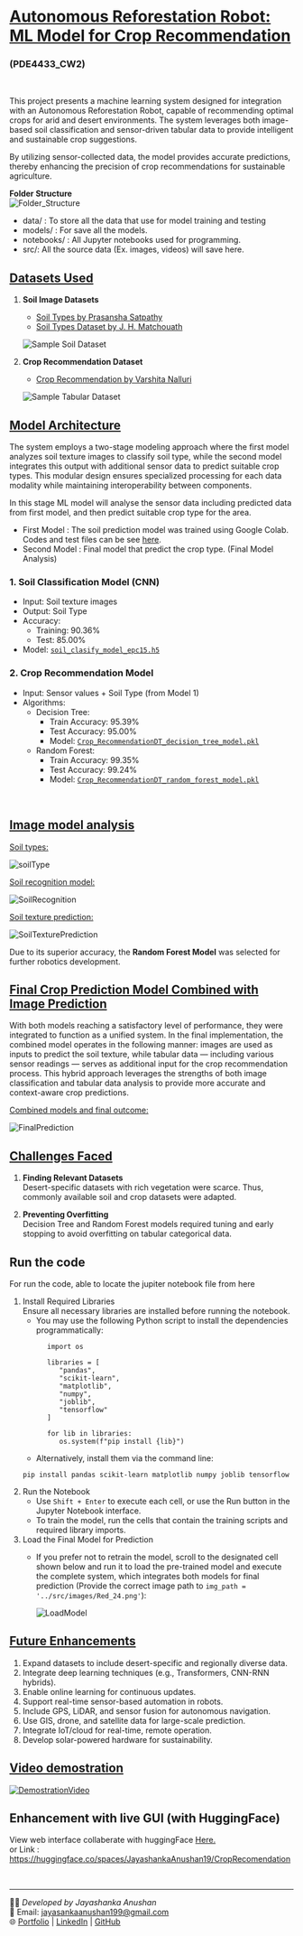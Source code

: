 # <u>Autonomous Reforestation Robot: ML Model for Crop Recommendation</u>
### (PDE4433_CW2)
<br>

This project presents a machine learning system designed for integration with an Autonomous Reforestation Robot, capable of recommending optimal crops for arid and desert environments. The system leverages both image-based soil classification and sensor-driven tabular data to provide intelligent and sustainable crop suggestions.

By utilizing sensor-collected data, the model provides accurate predictions, thereby enhancing the precision of crop recommendations for sustainable agriculture.

**Folder Structure**<br>
![Folder_Structure](src/images/folder_structure.png)

- data/ : To store all the data that use for model training and testing
- models/ : For save all the models.
- notebooks/ : All Jupyter notebooks used for programming.
- src/: All the source data (Ex. images, videos) will save here.

## <u>Datasets Used</u>

1. **Soil Image Datasets**  
   - [Soil Types by Prasansha Satpathy](https://www.kaggle.com/datasets/prasanshasatpathy/soil-types)  
   - [Soil Types Dataset by J. H. Matchouath](https://www.kaggle.com/datasets/jhislainematchouath/soil-types-dataset)  

   ![Sample Soil Dataset](src/images/soilDatasetFinal.png)

2. **Crop Recommendation Dataset**  
   - [Crop Recommendation by Varshita Nalluri](https://www.kaggle.com/datasets/varshitanalluri/crop-recommendation-dataset)  

   ![Sample Tabular Dataset](src/images/dataSet.png)


## <u>Model Architecture</u>
The system employs a two-stage modeling approach where the first model analyzes soil texture images to classify soil type, while the second model integrates this output with additional sensor data to predict suitable crop types. This modular design ensures specialized processing for each data modality while maintaining interoperability between components.

In this stage ML model will analyse the sensor data including predicted data from first model, and then predict suitable crop type for the area. 
- First Model :  The soil prediction model was trained using Google Colab. Codes and test files can be see <a href="https://drive.google.com/drive/folders/1S1gEy1sYb-HPSGwDsGU8mo7gU-cSxGoU?usp=sharing">here</a>.
- Second Model : Final model that predict the crop type. <a hre.f="notebooks/PDE4433_CW2_FinalModelTraining.ipynb">(Final Model Analysis)</a> 

### 1. Soil Classification Model (CNN)
- Input: Soil texture images
- Output: Soil Type
- Accuracy:
  - Training: 90.36%
  - Test: 85.00%
- Model: [`soil_clasify_model_epc15.h5`](models/soilRecognizeModel/soil_clasify_model_epc15.h5)

### 2. Crop Recommendation Model
- Input: Sensor values + Soil Type (from Model 1)
- Algorithms:
  - Decision Tree:
    - Train Accuracy: 95.39%
    - Test Accuracy: 95.00%
    - Model: [`Crop_RecommendationDT_decision_tree_model.pkl`](models/Crop_RecommendationDT_decision_tree_model.pkl)
  - Random Forest:
    - Train Accuracy: 99.35%
    - Test Accuracy: 99.24%
    - Model: [`Crop_RecommendationDT_random_forest_model.pkl`](models/Crop_RecommendationDT_random_forest_model.pkl)

<br>

## <u>Image model analysis</u>

<u>Soil types:</u>

![soilType](src/images/soilTypes.png)

<u>Soil recognition model:</u>

![SoilRecognition](src/images/soilTrainModel.png)

<u>Soil texture prediction:</u>

![SoilTexturePrediction](src/images/imagePredict.png)


Due to its superior accuracy, the **Random Forest Model** was selected for further robotics development.



## <u>Final Crop Prediction Model Combined with Image Prediction</u>
With both models reaching a satisfactory level of performance, they were integrated to function as a unified system. In the final implementation, the combined model operates in the following manner: images are used as inputs to predict the soil texture, while tabular data — including various sensor readings — serves as additional input for the crop recommendation process. This hybrid approach leverages the strengths of both image classification and tabular data analysis to provide more accurate and context-aware crop predictions.

<u>Combined models and final outcome:</u>

![FinalPrediction](src/images/finalPrediction.png)

## <u>Challenges Faced</u>

1. **Finding Relevant Datasets**  
   Desert-specific datasets with rich vegetation were scarce. Thus, commonly available soil and crop datasets were adapted.

2. **Preventing Overfitting**  
   Decision Tree and Random Forest models required tuning and early stopping to avoid overfitting on tabular categorical data.

## Run the code
For run the code, able to locate the jupiter notebook file from <a herf="notebooks/PDE4433_CW2_FinalModelTraining.ipynb">here</a>
1. Install Required Libraries <br>
Ensure all necessary libraries are installed before running the notebook.
   - You may use the following Python script to install the dependencies programmatically:
   ```
         import os

         libraries = [
            "pandas",
            "scikit-learn",
            "matplotlib",
            "numpy",
            "joblib",
            "tensorflow"
         ]

         for lib in libraries:
            os.system(f"pip install {lib}")
   ```
   - Alternatively, install them via the command line:
   ```
   pip install pandas scikit-learn matplotlib numpy joblib tensorflow
   ```
2. Run the Notebook
   - Use ```Shift + Enter``` to execute each cell, or use the Run button in the Jupyter Notebook interface.
   - To train the model, run the cells that contain the training scripts and required library imports.
3. Load the Final Model for Prediction
   - If you prefer not to retrain the model, scroll to the designated cell shown below and run it to load the pre-trained model and execute the complete system, which integrates both models for final prediction (Provide the correct image path to ```img_path = '../src/images/Red_24.png'```):

      ![LoadModel](src/images/guidtoRunFinalModel.png)

## <u>Future Enhancements</u>

1. Expand datasets to include desert-specific and regionally diverse data.
2. Integrate deep learning techniques (e.g., Transformers, CNN-RNN hybrids).
3. Enable online learning for continuous updates.
4. Support real-time sensor-based automation in robots.
5. Include GPS, LiDAR, and sensor fusion for autonomous navigation.
6. Use GIS, drone, and satellite data for large-scale prediction.
7. Integrate IoT/cloud for real-time, remote operation.
8. Develop solar-powered hardware for sustainability.

## <u>Video demostration</u>
[![DemostrationVideo](https://img.youtube.com/vi/1Edy1CHsnU4/0.jpg)](https://www.youtube.com/watch?v=1Edy1CHsnU4)

## Enhancement with live GUI (with HuggingFace)
View web interface collaberate with huggingFace <a href="https://huggingface.co/spaces/JayashankaAnushan19/CropRecomendation">Here.</a> <br> 
or Link : https://huggingface.co/spaces/JayashankaAnushan19/CropRecomendation

<br>

---
🧑‍💻 *Developed by Jayashanka Anushan*  
📧 Email: [jayasankaanushan199@gmail.com](mailto:jayasankaanushan199@gmail.com)  
🌐 [Portfolio](https://sites.google.com/view/jayashanka-anushan/home) | [LinkedIn](https://linkedin.com/in/JayashankaAnushan) | [GitHub](https://github.com/JayashankaAnushan)
